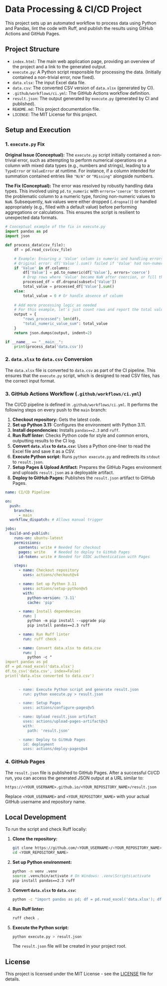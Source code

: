 # Data Processing & CI/CD Project

This project sets up an automated workflow to process data using Python and Pandas, lint the code with Ruff, and publish the results using GitHub Actions and GitHub Pages.

## Project Structure

- `index.html`: The main web application page, providing an overview of the project and a link to the generated output.
- `execute.py`: A Python script responsible for processing the data. (Initially contained a non-trivial error, now fixed).
- `data.xlsx`: The input Excel data file.
- `data.csv`: The converted CSV version of `data.xlsx` (generated by CI).
- `.github/workflows/ci.yml`: The GitHub Actions workflow definition.
- `result.json`: The output generated by `execute.py` (generated by CI and published).
- `README.md`: This project documentation file.
- `LICENSE`: The MIT License for this project.

## Setup and Execution

### 1. `execute.py` Fix

**Original Issue (Conceptual):** The `execute.py` script initially contained a non-trivial error, such as attempting to perform numerical operations on a column with mixed data types (e.g., numbers and strings), leading to a `TypeError` or `ValueError` at runtime. For instance, if a column intended for summation contained entries like `"N/A"` or `"Missing"` alongside numbers.

**The Fix (Conceptual):** The error was resolved by robustly handling data types. This involved using `pd.to_numeric` with `errors='coerce'` to convert the problematic column to a numeric type, forcing non-numeric values to `NaN`. Subsequently, `NaN` values were either dropped (`.dropna()`) or handled appropriately (e.g., filled with a default value) before performing aggregations or calculations. This ensures the script is resilient to unexpected data formats.

```python
# Conceptual example of the fix in execute.py
import pandas as pd
import json

def process_data(csv_file):
    df = pd.read_csv(csv_file)

    # Example: Ensuring a 'Value' column is numeric and handling errors
    # Original error: df['Value'].sum() failed if 'Value' had non-numeric strings
    if 'Value' in df.columns:
        df['Value'] = pd.to_numeric(df['Value'], errors='coerce')
        # Drop rows where 'Value' became NaN after coercion, or fill them
        processed_df = df.dropna(subset=['Value'])
        total_value = processed_df['Value'].sum()
    else:
        total_value = 0 # Or handle absence of column
    
    # Add more processing logic as needed
    # For this example, let's just count rows and report the total value
    output = {
        "rows_processed": len(df),
        "total_numeric_value_sum": total_value
    }
    return json.dumps(output, indent=2)

if __name__ == "__main__":
    print(process_data('data.csv'))

```

### 2. `data.xlsx` to `data.csv` Conversion

The `data.xlsx` file is converted to `data.csv` as part of the CI pipeline. This ensures that the `execute.py` script, which is designed to read CSV files, has the correct input format.

### 3. GitHub Actions Workflow (`.github/workflows/ci.yml`)

The CI/CD pipeline is defined in `.github/workflows/ci.yml`. It performs the following steps on every push to the `main` branch:

1.  **Checkout repository:** Gets the latest code.
2.  **Set up Python 3.11:** Configures the environment with Python 3.11.
3.  **Install dependencies:** Installs `pandas==2.3` and `ruff`.
4.  **Run Ruff linter:** Checks Python code for style and common errors, outputting results to the CI log.
5.  **Convert `data.xlsx` to `data.csv`:** Uses a Python one-liner to read the Excel file and save it as a CSV.
6.  **Execute Python script:** Runs `python execute.py` and redirects its `stdout` to `result.json`.
7.  **Setup Pages & Upload Artifact:** Prepares the GitHub Pages environment and uploads `result.json` as a deployable artifact.
8.  **Deploy to GitHub Pages:** Publishes the `result.json` artifact to GitHub Pages.

```yaml
name: CI/CD Pipeline

on:
  push:
    branches:
      - main
  workflow_dispatch: # Allows manual trigger

jobs:
  build-and-publish:
    runs-on: ubuntu-latest
    permissions:
      contents: write # Needed for checkout
      pages: write    # Needed to deploy to GitHub Pages
      id-token: write # Needed for OIDC authentication with Pages

    steps:
      - name: Checkout repository
        uses: actions/checkout@v4

      - name: Set up Python 3.11
        uses: actions/setup-python@v5
        with:
          python-version: '3.11'
          cache: 'pip'

      - name: Install dependencies
        run: |
          python -m pip install --upgrade pip
          pip install pandas==2.3 ruff

      - name: Run Ruff linter
        run: ruff check .

      - name: Convert data.xlsx to data.csv
        run: |
          python -c "
import pandas as pd
df = pd.read_excel('data.xlsx')
df.to_csv('data.csv', index=False)
print('data.xlsx converted to data.csv')
          "

      - name: Execute Python script and generate result.json
        run: python execute.py > result.json

      - name: Setup Pages
        uses: actions/configure-pages@v5

      - name: Upload result.json artifact
        uses: actions/upload-pages-artifact@v3
        with:
          path: 'result.json'

      - name: Deploy to GitHub Pages
        id: deployment
        uses: actions/deploy-pages@v4
```

### 4. GitHub Pages

The `result.json` file is published to GitHub Pages. After a successful CI/CD run, you can access the generated JSON output at a URL similar to:

`https://<YOUR_USERNAME>.github.io/<YOUR_REPOSITORY_NAME>/result.json`

Replace `<YOUR_USERNAME>` and `<YOUR_REPOSITORY_NAME>` with your actual GitHub username and repository name.

## Local Development

To run the script and check Ruff locally:

1.  **Clone the repository:**
    ```bash
    git clone https://github.com/<YOUR_USERNAME>/<YOUR_REPOSITORY_NAME>.git
    cd <YOUR_REPOSITORY_NAME>
    ```

2.  **Set up Python environment:**
    ```bash
    python -m venv .venv
    source .venv/bin/activate # On Windows: .venv\Scripts\activate
    pip install pandas==2.3 ruff
    ```

3.  **Convert `data.xlsx` to `data.csv`:**
    ```bash
    python -c "import pandas as pd; df = pd.read_excel('data.xlsx'); df.to_csv('data.csv', index=False)"
    ```

4.  **Run Ruff linter:**
    ```bash
    ruff check .
    ```

5.  **Execute the Python script:**
    ```bash
    python execute.py > result.json
    ```
    The `result.json` file will be created in your project root.

## License

This project is licensed under the MIT License - see the [LICENSE](LICENSE) file for details.
